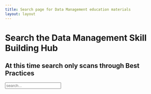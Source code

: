 ```yaml
---
title: Search page for Data Management education materials
layout: layout
---
```



# Search the Data Management Skill Building Hub


## At this time search only scans through Best Practices


<!-- Html Elements for Search -->
<div id="search-container">
<input type="text" id="search-input" placeholder="search...">
<ul id="results-container"></ul>
</div>


<!-- Script pointing to search-script.js -->
<script src="{{ site.baseurl }}/js/search-script.js" type="text/javascript"></script>

<!-- Configuration -->
<script>
window.simpleJekyllSearch = new SimpleJekyllSearch({
  searchInput: document.getElementById('search-input'),
  resultsContainer: document.getElementById('results-container'),
  json: '{{ site.baseurl }}/search.json',
  searchResultTemplate: '<p><strong><span>{categories}: </span><a href="{url}" title="{desc}">{title}</a></strong><br><span> Life Cycle Step(s): {step}</span></p>',
  noResultsText: 'No results found',
  fuzzy: true,
  limit: 100,
})
</script>
